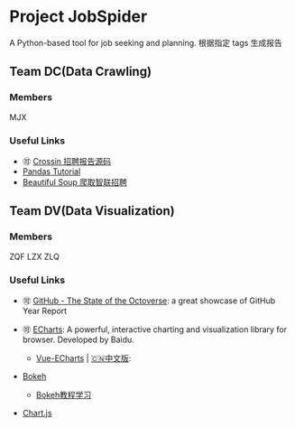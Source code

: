 # Project JobSpider
A Python-based tool for job seeking and planning.
根据指定 tags 生成报告

## Team DC(Data Crawling)

### Members
MJX
### Useful Links
* 🉑 [Crossin 招聘报告源码](https://github.com/zx576/recruitment)
* [Pandas Tutorial](https://github.com/adeshpande3/Pandas-Tutorial/blob/master/Pandas%20Tutorial.ipynb)
* [Beautiful Soup 爬取智联招聘](https://blog.csdn.net/lilu916/article/details/76104568)

## Team DV(Data Visualization)

### Members
ZQF
LZX
ZLQ
### Useful Links
* 🉑 [GitHub - The State of the Octoverse](https://octoverse.github.com/): a great showcase of GitHub Year Report
* 🉑 [ECharts](https://echarts.baidu.com/index.html): A powerful, interactive charting and visualization library for browser. Developed by Baidu.
  * [Vue-ECharts](https://github.com/ecomfe/vue-echarts) | [🇨🇳中文版](https://github.com/ecomfe/vue-echarts/blob/master/README.zh_CN.md): 

* [Bokeh](https://github.com/bokeh/bokeh)
	* [Bokeh教程学习](https://www.kesci.com/home/project/59dd8cbd77da7a4f41ce3299)

* [Chart.js](https://www.chartjs.org/docs/latest/)
